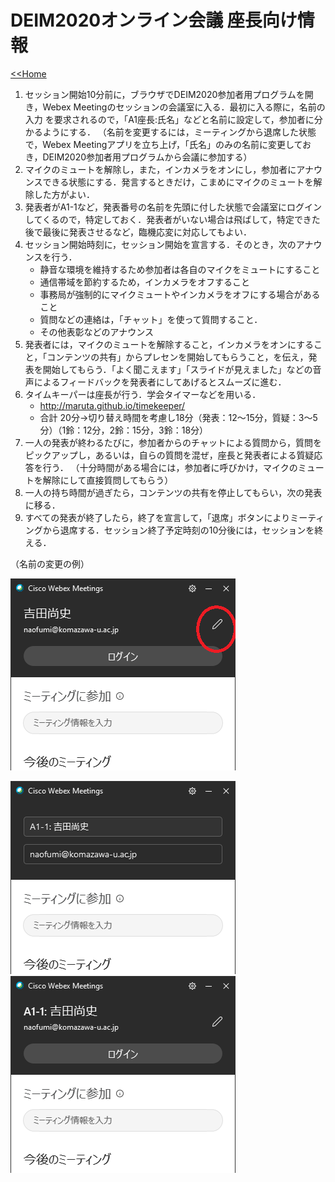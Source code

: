 # DEIM2020オンライン会議 座長向け情報

[<<Home](README.md)

1. セッション開始10分前に，ブラウザでDEIM2020参加者用プログラムを開き，Webex Meetingのセッションの会議室に入る．最初に入る際に，名前の入力
を要求されるので，「A1座長:氏名」などと名前に設定して，参加者に分かるようにする．
（名前を変更するには，ミーティングから退席した状態で，Webex Meetingアプリを立ち上げ，「氏名」のみの名前に変更しておき，DEIM2020参加者用プログラムから会議に参加する）
1. マイクのミュートを解除し，また，インカメラをオンにし，参加者にアナウンスできる状態にする．発言するときだけ，こまめにマイクのミュートを解除した方がよい．
1. 発表者がA1-1など，発表番号の名前を先頭に付した状態で会議室にログインしてくるので，特定しておく．発表者がいない場合は飛ばして，特定できた後で最後に発表させるなど，臨機応変に対応してもよい．
1. セッション開始時刻に，セッション開始を宣言する．そのとき，次のアナウンスを行う．
    * 静音な環境を維持するため参加者は各自のマイクをミュートにすること
    * 通信帯域を節約するため，インカメラをオフすること
    * 事務局が強制的にマイクミュートやインカメラをオフにする場合があること
    * 質問などの連絡は，「チャット」を使って質問すること．
    * その他表彰などのアナウンス
1. 発表者には，マイクのミュートを解除すること，インカメラをオンにすること，「コンテンツの共有」からプレセンを開始してもらうこと，を伝え，発表を開始してもらう．「よく聞こえます」「スライドが見えました」などの音声によるフィードバックを発表者にしてあげるとスムーズに進む．
1. タイムキーパーは座長が行う．学会タイマーなどを用いる．
    * http://maruta.github.io/timekeeper/
    * 合計 20分→切り替え時間を考慮し18分（発表：12～15分，質疑：3～5分）（1鈴：12分，2鈴：15分，3鈴：18分）
1. 一人の発表が終わるたびに，参加者からのチャットによる質問から，質問をピックアップし，あるいは，自らの質問を混ぜ，座長と発表者による質疑応答を行う．
（十分時間がある場合には，参加者に呼びかけ，マイクのミュートを解除にして直接質問してもらう）
1. 一人の持ち時間が過ぎたら，コンテンツの共有を停止してもらい，次の発表に移る．
1. すべての発表が終了したら，終了を宣言して，「退席」ボタンによりミーティングから退席する．セッション終了予定時刻の10分後には，セッションを終える．

（名前の変更の例）

![名前の変更](img/rename1.png)

![名前の変更](img/rename4.png)
![名前の変更](img/rename5.png)
